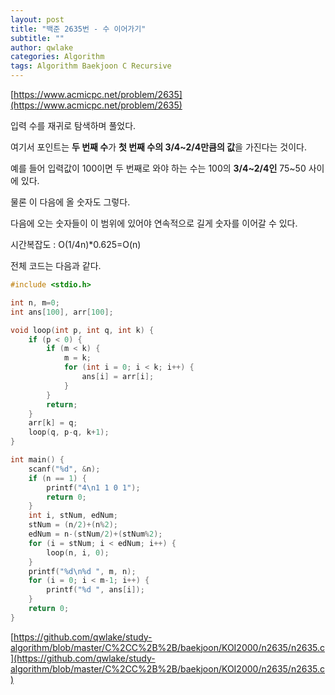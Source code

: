 ```yaml
---
layout: post
title: "백준 2635번 - 수 이어가기"
subtitle: ""
author: qwlake
categories: Algorithm
tags: Algorithm Baekjoon C Recursive
---
```


[https://www.acmicpc.net/problem/2635](https://www.acmicpc.net/problem/2635)

입력 수를 재귀로 탐색하며 풀었다.

여기서 포인트는 **두 번째 수**가 **첫 번째 수의 3/4~2/4만큼의 값**을 가진다는 것이다.

예를 들어 입력값이 100이면 두 번째로 와야 하는 수는 100의 **3/4~2/4인** 75~50 사이에 있다.

물론 이 다음에 올 숫자도 그렇다.

다음에 오는 숫자들이 이 범위에 있어야 연속적으로 길게 숫자를 이어갈 수 있다.

시간복잡도 : O(1/4n)*0.625=O(n)

전체 코드는 다음과 같다.

```c
#include <stdio.h>

int n, m=0;
int ans[100], arr[100];

void loop(int p, int q, int k) {
    if (p < 0) {
        if (m < k) {
            m = k;
            for (int i = 0; i < k; i++) {
                ans[i] = arr[i];
            }
        }
        return;
    }
    arr[k] = q;
    loop(q, p-q, k+1);
}

int main() {
	scanf("%d", &n);
    if (n == 1) {
        printf("4\n1 1 0 1");
        return 0;
    }
    int i, stNum, edNum;
    stNum = (n/2)+(n%2);
    edNum = n-(stNum/2)+(stNum%2);
    for (i = stNum; i < edNum; i++) {
        loop(n, i, 0);
    }
    printf("%d\n%d ", m, n);
    for (i = 0; i < m-1; i++) {
        printf("%d ", ans[i]);
    }
	return 0;
}
```

[https://github.com/qwlake/study-algorithm/blob/master/C%2CC%2B%2B/baekjoon/KOI2000/n2635/n2635.c](https://github.com/qwlake/study-algorithm/blob/master/C%2CC%2B%2B/baekjoon/KOI2000/n2635/n2635.c)